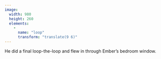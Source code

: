 ```yaml
---
image:
  width: 980
  height: 260
  elements:
    -
      name: "loop"
      transform: "translate(9 6)"
---
```

He did a final loop-the-loop and flew in through Ember’s bedroom window.
